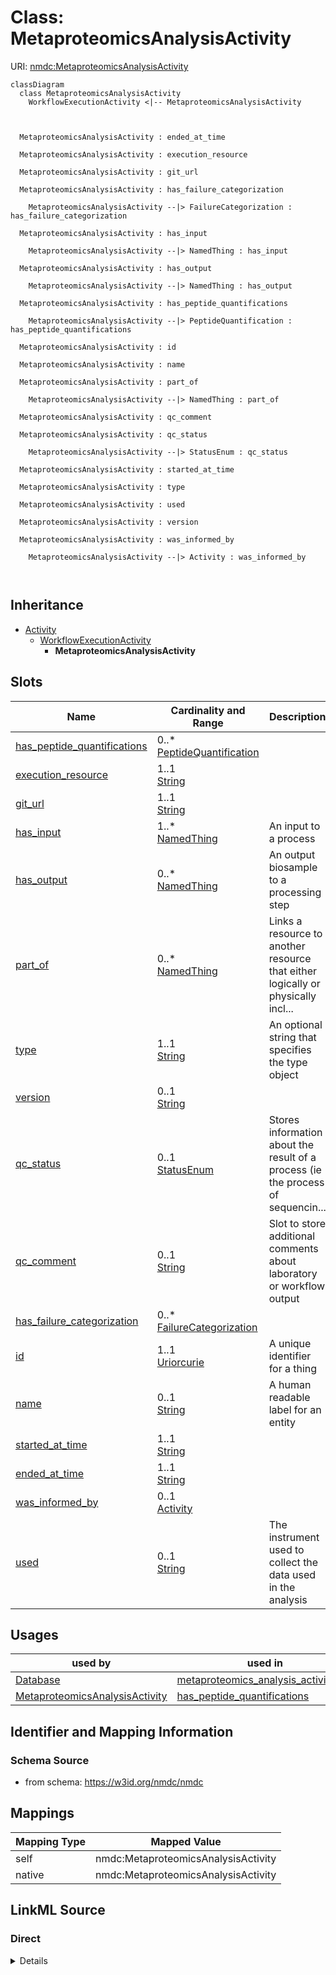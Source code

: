# Class: MetaproteomicsAnalysisActivity



URI: [nmdc:MetaproteomicsAnalysisActivity](https://w3id.org/nmdc/MetaproteomicsAnalysisActivity)















```mermaid
classDiagram
  class MetaproteomicsAnalysisActivity
    WorkflowExecutionActivity <|-- MetaproteomicsAnalysisActivity
    
    
    
  MetaproteomicsAnalysisActivity : ended_at_time
    
  MetaproteomicsAnalysisActivity : execution_resource
    
  MetaproteomicsAnalysisActivity : git_url
    
  MetaproteomicsAnalysisActivity : has_failure_categorization
    
    MetaproteomicsAnalysisActivity --|> FailureCategorization : has_failure_categorization
    
  MetaproteomicsAnalysisActivity : has_input
    
    MetaproteomicsAnalysisActivity --|> NamedThing : has_input
    
  MetaproteomicsAnalysisActivity : has_output
    
    MetaproteomicsAnalysisActivity --|> NamedThing : has_output
    
  MetaproteomicsAnalysisActivity : has_peptide_quantifications
    
    MetaproteomicsAnalysisActivity --|> PeptideQuantification : has_peptide_quantifications
    
  MetaproteomicsAnalysisActivity : id
    
  MetaproteomicsAnalysisActivity : name
    
  MetaproteomicsAnalysisActivity : part_of
    
    MetaproteomicsAnalysisActivity --|> NamedThing : part_of
    
  MetaproteomicsAnalysisActivity : qc_comment
    
  MetaproteomicsAnalysisActivity : qc_status
    
    MetaproteomicsAnalysisActivity --|> StatusEnum : qc_status
    
  MetaproteomicsAnalysisActivity : started_at_time
    
  MetaproteomicsAnalysisActivity : type
    
  MetaproteomicsAnalysisActivity : used
    
  MetaproteomicsAnalysisActivity : version
    
  MetaproteomicsAnalysisActivity : was_informed_by
    
    MetaproteomicsAnalysisActivity --|> Activity : was_informed_by
    
  

```






## Inheritance
* [Activity](Activity.md)
    * [WorkflowExecutionActivity](WorkflowExecutionActivity.md)
        * **MetaproteomicsAnalysisActivity**



## Slots

| Name | Cardinality and Range | Description | Inheritance |
| ---  | --- | --- | --- |
| [has_peptide_quantifications](has_peptide_quantifications.md) | 0..* <br/> [PeptideQuantification](PeptideQuantification.md) |  | direct |
| [execution_resource](execution_resource.md) | 1..1 <br/> [String](String.md) |  | [WorkflowExecutionActivity](WorkflowExecutionActivity.md) |
| [git_url](git_url.md) | 1..1 <br/> [String](String.md) |  | [WorkflowExecutionActivity](WorkflowExecutionActivity.md) |
| [has_input](has_input.md) | 1..* <br/> [NamedThing](NamedThing.md) | An input to a process | [WorkflowExecutionActivity](WorkflowExecutionActivity.md) |
| [has_output](has_output.md) | 0..* <br/> [NamedThing](NamedThing.md) | An output biosample to a processing step | [WorkflowExecutionActivity](WorkflowExecutionActivity.md) |
| [part_of](part_of.md) | 0..* <br/> [NamedThing](NamedThing.md) | Links a resource to another resource that either logically or physically incl... | [WorkflowExecutionActivity](WorkflowExecutionActivity.md) |
| [type](type.md) | 1..1 <br/> [String](String.md) | An optional string that specifies the type object | [WorkflowExecutionActivity](WorkflowExecutionActivity.md) |
| [version](version.md) | 0..1 <br/> [String](String.md) |  | [WorkflowExecutionActivity](WorkflowExecutionActivity.md) |
| [qc_status](qc_status.md) | 0..1 <br/> [StatusEnum](StatusEnum.md) | Stores information about the result of a process (ie the process of sequencin... | [WorkflowExecutionActivity](WorkflowExecutionActivity.md) |
| [qc_comment](qc_comment.md) | 0..1 <br/> [String](String.md) | Slot to store additional comments about laboratory or workflow output | [WorkflowExecutionActivity](WorkflowExecutionActivity.md) |
| [has_failure_categorization](has_failure_categorization.md) | 0..* <br/> [FailureCategorization](FailureCategorization.md) |  | [WorkflowExecutionActivity](WorkflowExecutionActivity.md) |
| [id](id.md) | 1..1 <br/> [Uriorcurie](Uriorcurie.md) | A unique identifier for a thing | [Activity](Activity.md) |
| [name](name.md) | 0..1 <br/> [String](String.md) | A human readable label for an entity | [Activity](Activity.md) |
| [started_at_time](started_at_time.md) | 1..1 <br/> [String](String.md) |  | [Activity](Activity.md) |
| [ended_at_time](ended_at_time.md) | 1..1 <br/> [String](String.md) |  | [Activity](Activity.md) |
| [was_informed_by](was_informed_by.md) | 0..1 <br/> [Activity](Activity.md) |  | [Activity](Activity.md) |
| [used](used.md) | 0..1 <br/> [String](String.md) | The instrument used to collect the data used in the analysis | [Activity](Activity.md) |





## Usages

| used by | used in | type | used |
| ---  | --- | --- | --- |
| [Database](Database.md) | [metaproteomics_analysis_activity_set](metaproteomics_analysis_activity_set.md) | range | [MetaproteomicsAnalysisActivity](MetaproteomicsAnalysisActivity.md) |
| [MetaproteomicsAnalysisActivity](MetaproteomicsAnalysisActivity.md) | [has_peptide_quantifications](has_peptide_quantifications.md) | domain | [MetaproteomicsAnalysisActivity](MetaproteomicsAnalysisActivity.md) |






## Identifier and Mapping Information







### Schema Source


* from schema: https://w3id.org/nmdc/nmdc





## Mappings

| Mapping Type | Mapped Value |
| ---  | ---  |
| self | nmdc:MetaproteomicsAnalysisActivity |
| native | nmdc:MetaproteomicsAnalysisActivity |





## LinkML Source

<!-- TODO: investigate https://stackoverflow.com/questions/37606292/how-to-create-tabbed-code-blocks-in-mkdocs-or-sphinx -->

### Direct

<details>
```yaml
name: MetaproteomicsAnalysisActivity
in_subset:
- workflow subset
from_schema: https://w3id.org/nmdc/nmdc
is_a: WorkflowExecutionActivity
slots:
- has_peptide_quantifications
slot_usage:
  used:
    name: used
    description: The instrument used to collect the data used in the analysis
    domain_of:
    - Activity
  id:
    name: id
    domain_of:
    - Biosample
    - Study
    - NamedThing
    - Activity
    required: true
    structured_pattern:
      syntax: '{id_nmdc_prefix}:wfmp-{id_shoulder}-{id_blade}{id_version}{id_locus}'
      interpolated: true

```
</details>

### Induced

<details>
```yaml
name: MetaproteomicsAnalysisActivity
in_subset:
- workflow subset
from_schema: https://w3id.org/nmdc/nmdc
is_a: WorkflowExecutionActivity
slot_usage:
  used:
    name: used
    description: The instrument used to collect the data used in the analysis
    domain_of:
    - Activity
  id:
    name: id
    domain_of:
    - Biosample
    - Study
    - NamedThing
    - Activity
    required: true
    structured_pattern:
      syntax: '{id_nmdc_prefix}:wfmp-{id_shoulder}-{id_blade}{id_version}{id_locus}'
      interpolated: true
attributes:
  has_peptide_quantifications:
    name: has_peptide_quantifications
    from_schema: https://w3id.org/nmdc/nmdc
    rank: 1000
    domain: MetaproteomicsAnalysisActivity
    multivalued: true
    alias: has_peptide_quantifications
    owner: MetaproteomicsAnalysisActivity
    domain_of:
    - MetaproteomicsAnalysisActivity
    range: PeptideQuantification
  execution_resource:
    name: execution_resource
    from_schema: https://w3id.org/nmdc/nmdc
    rank: 1000
    domain: Activity
    alias: execution_resource
    owner: MetaproteomicsAnalysisActivity
    domain_of:
    - WorkflowExecutionActivity
    range: string
    required: true
  git_url:
    name: git_url
    from_schema: https://w3id.org/nmdc/nmdc
    rank: 1000
    alias: git_url
    owner: MetaproteomicsAnalysisActivity
    domain_of:
    - WorkflowExecutionActivity
    range: string
    required: true
  has_input:
    name: has_input
    description: An input to a process.
    from_schema: https://w3id.org/nmdc/nmdc
    rank: 1000
    domain: NamedThing
    multivalued: true
    alias: has_input
    owner: MetaproteomicsAnalysisActivity
    domain_of:
    - BiosampleProcessing
    - OmicsProcessing
    - WorkflowExecutionActivity
    - PlannedProcess
    range: NamedThing
    required: true
  has_output:
    name: has_output
    description: An output biosample to a processing step
    from_schema: https://w3id.org/nmdc/nmdc
    aliases:
    - output
    rank: 1000
    domain: NamedThing
    multivalued: true
    alias: has_output
    owner: MetaproteomicsAnalysisActivity
    domain_of:
    - OmicsProcessing
    - WorkflowExecutionActivity
    - PlannedProcess
    range: NamedThing
  part_of:
    name: part_of
    description: Links a resource to another resource that either logically or physically
      includes it.
    from_schema: https://w3id.org/nmdc/nmdc
    aliases:
    - is part of
    rank: 1000
    domain: NamedThing
    slot_uri: dcterms:isPartOf
    multivalued: true
    alias: part_of
    owner: MetaproteomicsAnalysisActivity
    domain_of:
    - FieldResearchSite
    - Biosample
    - Study
    - OmicsProcessing
    - WorkflowExecutionActivity
    range: NamedThing
  type:
    name: type
    description: An optional string that specifies the type object.  This is used
      to allow for searches for different kinds of objects.
    deprecated: Due to confusion about what values are used for this slot, it is best
      not to use this slot. See https://github.com/microbiomedata/nmdc-schema/issues/248.
      MAM removed designates_type and rdf:type slot uri 2022-11-30
    from_schema: https://w3id.org/nmdc/nmdc
    rank: 1000
    alias: type
    owner: MetaproteomicsAnalysisActivity
    domain_of:
    - DataObject
    - Biosample
    - Study
    - OmicsProcessing
    - CreditAssociation
    - WorkflowExecutionActivity
    - MetagenomeAssembly
    - MetagenomeAnnotationActivity
    - MetatranscriptomeAnnotationActivity
    - MetatranscriptomeActivity
    - MagsAnalysisActivity
    - ReadQcAnalysisActivity
    - ReadBasedTaxonomyAnalysisActivity
    - MagBin
    - GenomeFeature
    range: string
    required: true
  version:
    name: version
    from_schema: https://w3id.org/nmdc/nmdc
    rank: 1000
    domain: Activity
    alias: version
    owner: MetaproteomicsAnalysisActivity
    domain_of:
    - WorkflowExecutionActivity
    - ReadQcAnalysisActivity
    range: string
  qc_status:
    name: qc_status
    description: Stores information about the result of a process (ie the process
      of sequencing a library may have for qc_status of 'fail' if not enough data
      was generated)
    from_schema: https://w3id.org/nmdc/nmdc
    rank: 1000
    alias: qc_status
    owner: MetaproteomicsAnalysisActivity
    domain_of:
    - WorkflowExecutionActivity
    - PlannedProcess
    range: StatusEnum
  qc_comment:
    name: qc_comment
    description: Slot to store additional comments about laboratory or workflow output.
      For workflow output it may describe the particular workflow stage that failed.
      (ie Failed at call-stage due to a malformed fastq file).
    from_schema: https://w3id.org/nmdc/nmdc
    rank: 1000
    alias: qc_comment
    owner: MetaproteomicsAnalysisActivity
    domain_of:
    - WorkflowExecutionActivity
    - PlannedProcess
    range: string
  has_failure_categorization:
    name: has_failure_categorization
    from_schema: https://w3id.org/nmdc/nmdc
    rank: 1000
    multivalued: true
    alias: has_failure_categorization
    owner: MetaproteomicsAnalysisActivity
    domain_of:
    - WorkflowExecutionActivity
    - PlannedProcess
    range: FailureCategorization
  id:
    name: id
    description: A unique identifier for a thing. Must be either a CURIE shorthand
      for a URI or a complete URI
    from_schema: https://w3id.org/nmdc/nmdc
    rank: 1000
    identifier: true
    alias: id
    owner: MetaproteomicsAnalysisActivity
    domain_of:
    - Biosample
    - Study
    - NamedThing
    - Activity
    range: uriorcurie
    required: true
    pattern: ^[a-zA-Z0-9][a-zA-Z0-9_\.]+:[a-zA-Z0-9_][a-zA-Z0-9_\-\/\.,]*$
    structured_pattern:
      syntax: '{id_nmdc_prefix}:wfmp-{id_shoulder}-{id_blade}{id_version}{id_locus}'
      interpolated: true
  name:
    name: name
    description: A human readable label for an entity
    from_schema: https://w3id.org/nmdc/nmdc
    rank: 1000
    alias: name
    owner: MetaproteomicsAnalysisActivity
    domain_of:
    - Protocol
    - NamedThing
    - PersonValue
    - Activity
    range: string
  started_at_time:
    name: started_at_time
    from_schema: https://w3id.org/nmdc/nmdc
    rank: 1000
    domain: Activity
    alias: started_at_time
    owner: MetaproteomicsAnalysisActivity
    domain_of:
    - Activity
    range: string
    required: true
    pattern: ^([\+-]?\d{4}(?!\d{2}\b))((-?)((0[1-9]|1[0-2])(\3([12]\d|0[1-9]|3[01]))?|W([0-4]\d|5[0-2])(-?[1-7])?|(00[1-9]|0[1-9]\d|[12]\d{2}|3([0-5]\d|6[1-6])))([T\s]((([01]\d|2[0-3])((:?)[0-5]\d)?|24\:?00)([\.,]\d+(?!:))?)?(\17[0-5]\d([\.,]\d+)?)?([zZ]|([\+-])([01]\d|2[0-3]):?([0-5]\d)?)?)?)?$
  ended_at_time:
    name: ended_at_time
    from_schema: https://w3id.org/nmdc/nmdc
    rank: 1000
    domain: Activity
    alias: ended_at_time
    owner: MetaproteomicsAnalysisActivity
    domain_of:
    - Activity
    range: string
    required: true
    pattern: ^([\+-]?\d{4}(?!\d{2}\b))((-?)((0[1-9]|1[0-2])(\3([12]\d|0[1-9]|3[01]))?|W([0-4]\d|5[0-2])(-?[1-7])?|(00[1-9]|0[1-9]\d|[12]\d{2}|3([0-5]\d|6[1-6])))([T\s]((([01]\d|2[0-3])((:?)[0-5]\d)?|24\:?00)([\.,]\d+(?!:))?)?(\17[0-5]\d([\.,]\d+)?)?([zZ]|([\+-])([01]\d|2[0-3]):?([0-5]\d)?)?)?)?$
  was_informed_by:
    name: was_informed_by
    from_schema: https://w3id.org/nmdc/nmdc
    mappings:
    - prov:wasInformedBy
    rank: 1000
    domain: Activity
    alias: was_informed_by
    owner: MetaproteomicsAnalysisActivity
    domain_of:
    - Activity
    range: Activity
  used:
    name: used
    description: The instrument used to collect the data used in the analysis
    from_schema: https://w3id.org/nmdc/nmdc
    rank: 1000
    domain: Activity
    alias: used
    owner: MetaproteomicsAnalysisActivity
    domain_of:
    - Activity
    range: string

```
</details>